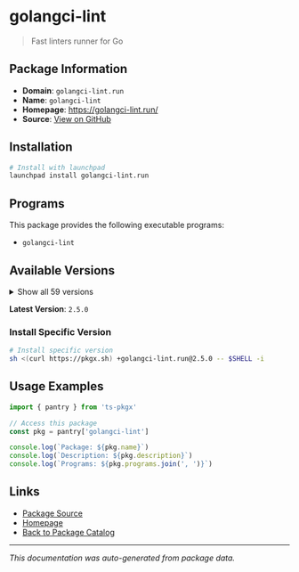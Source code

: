 # golangci-lint

> Fast linters runner for Go

## Package Information

- **Domain**: `golangci-lint.run`
- **Name**: `golangci-lint`
- **Homepage**: https://golangci-lint.run/
- **Source**: [View on GitHub](https://github.com/pkgxdev/pantry/tree/main/projects/golangci-lint.run/package.yml)

## Installation

```bash
# Install with launchpad
launchpad install golangci-lint.run
```

## Programs

This package provides the following executable programs:

- `golangci-lint`

## Available Versions

<details>
<summary>Show all 59 versions</summary>

- `2.5.0`, `2.4.0`, `2.3.1`, `2.3.0`, `2.2.2`
- `2.2.1`, `2.2.0`, `2.1.6`, `2.1.5`, `2.1.4`
- `2.1.3`, `2.1.2`, `2.1.1`, `2.1.0`, `2.0.2`
- `2.0.1`, `2.0.0`, `1.64.8`, `1.64.7`, `1.64.6`
- `1.64.5`, `1.64.4`, `1.64.3`, `1.64.2`, `1.63.4`
- `1.63.3`, `1.63.2`, `1.63.1`, `1.63.0`, `1.62.2`
- `1.62.0`, `1.61.0`, `1.60.3`, `1.60.2`, `1.60.1`
- `1.59.1`, `1.59.0`, `1.58.2`, `1.58.1`, `1.58.0`
- `1.57.2`, `1.57.1`, `1.57.0`, `1.56.2`, `1.56.1`
- `1.56.0`, `1.55.2`, `1.55.1`, `1.55.0`, `1.54.2`
- `1.54.1`, `1.53.3`, `1.53.2`, `1.53.1`, `1.53.0`
- `1.52.2`, `1.52.1`, `1.52.0`, `1.51.2`

</details>

**Latest Version**: `2.5.0`

### Install Specific Version

```bash
# Install specific version
sh <(curl https://pkgx.sh) +golangci-lint.run@2.5.0 -- $SHELL -i
```

## Usage Examples

```typescript
import { pantry } from 'ts-pkgx'

// Access this package
const pkg = pantry['golangci-lint']

console.log(`Package: ${pkg.name}`)
console.log(`Description: ${pkg.description}`)
console.log(`Programs: ${pkg.programs.join(', ')}`)
```

## Links

- [Package Source](https://github.com/pkgxdev/pantry/tree/main/projects/golangci-lint.run/package.yml)
- [Homepage](https://golangci-lint.run/)
- [Back to Package Catalog](../../package-catalog.md)

---

*This documentation was auto-generated from package data.*
